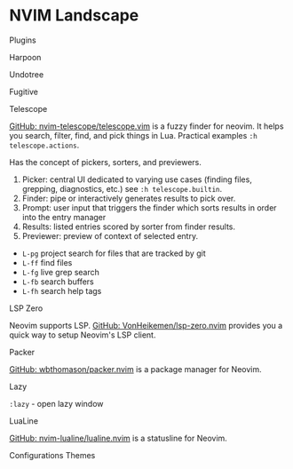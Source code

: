 # NVIM Landscape

Plugins

Harpoon

Undotree

Fugitive

Telescope

[GitHub: nvim-telescope/telescope.vim](https://github.com/nvim-telescope/telescope.nvim) is a fuzzy finder for neovim. It helps you search, filter, find, and pick things in Lua. Practical examples `:h telescope.actions`.

Has the concept of pickers, sorters, and previewers.

1. Picker: central UI dedicated to varying use cases (finding files, grepping, diagnostics, etc.) see `:h telescope.builtin`.
2. Finder: pipe or interactively generates results to pick over.
3. Prompt: user input that triggers the finder which sorts results in order into the entry manager
4. Results: listed entries scored by sorter from finder results.
5. Previewer: preview of context of selected entry.

- `L-pg`    project search for files that are tracked by git
- `L-ff`    find files
- `L-fg`    live grep search
- `L-fb`    search buffers
- `L-fh`    search help tags

LSP Zero

Neovim supports LSP. [GitHub: VonHeikemen/lsp-zero.nvim](https://github.com/VonHeikemen/lsp-zero.nvim) provides you a quick way to setup Neovim's LSP client.

Packer

[GitHub: wbthomason/packer.nvim](https://github.com/wbthomason/packer.nvim) is a package manager for Neovim.

Lazy

`:lazy` - open lazy window

LuaLine

[GitHub: nvim-lualine/lualine.nvim](https://github.com/nvim-lualine/lualine.nvim) is a statusline for Neovim.


Configurations
Themes